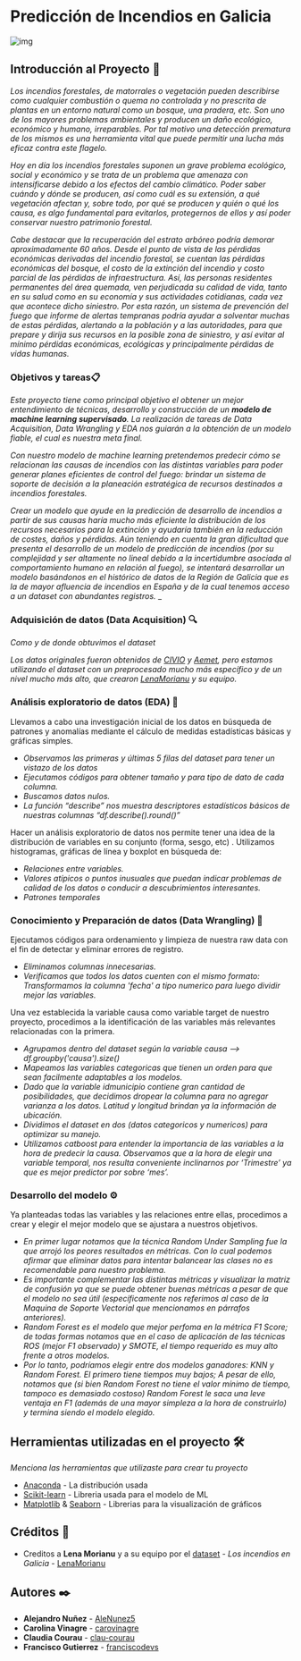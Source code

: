# Predicción de Incendios en Galicia
![img](data/Spain_Galicia.png)

## Introducción al Proyecto 🚀
_Los incendios forestales, de matorrales o vegetación pueden describirse como cualquier combustión o quema no controlada y no prescrita de plantas en un entorno natural como un bosque, una pradera, etc. Son uno de los mayores problemas ambientales y producen un daño ecológico, económico y humano, irreparables. Por tal motivo una detección prematura de los mismos es una herramienta vital que puede permitir una lucha más eficaz contra este flagelo._

_Hoy en día los incendios forestales suponen un grave problema ecológico, social y económico y se trata de un problema que amenaza con intensificarse debido a los efectos del cambio climático. Poder saber cuándo y dónde se producen, así como cuál es su extensión, a qué vegetación afectan y, sobre todo, por qué se producen y quién o qué los causa, es algo fundamental para evitarlos, protegernos de ellos y así poder conservar nuestro patrimonio forestal._

_Cabe destacar que la recuperación del estrato arbóreo podría demorar aproximadamente 60 años. Desde el punto de vista de las pérdidas económicas derivadas del incendio forestal, se cuentan las pérdidas económicas del bosque, el costo de la extinción del incendio y costo parcial de las pérdidas de infraestructura. Así, las personas residentes permanentes del área quemada, ven perjudicada su calidad de vida, tanto en su salud como en su economía y sus actividades cotidianas, cada vez que acontece dicho siniestro. Por esta razón, un sistema de prevención del fuego que informe de alertas tempranas podría ayudar a solventar muchas de estas pérdidas, alertando a la población y a las autoridades, para que prepare y dirija sus recursos en la posible zona de siniestro, y así evitar al mínimo pérdidas económicas, ecológicas y principalmente pérdidas de vidas humanas._


### Objetivos y tareas📋

_Este proyecto tiene como principal objetivo el obtener un mejor entendimiento de técnicas, desarrollo y construcción de un **modelo de machine learning supervisado**. La realización de tareas de Data Acquisition, Data Wrangling y EDA nos guiarán a la obtención de un modelo fiable, el cual es nuestra meta final._

_Con nuestro modelo de machine learning pretendemos predecir cómo se relacionan las causas de incendios con las distintas variables para poder generar planes eficientes de control del fuego: brindar un sistema de soporte de decisión a la planeación estratégica de recursos destinados a incendios forestales._

_Crear un modelo que ayude en la predicción de desarrollo de incendios a partir de sus causas haría mucho más eficiente la distribución de los recursos necesarios para la extinción y ayudaría también en la reducción de costes, daños y pérdidas. Aún teniendo en cuenta la gran dificultad que presenta el desarrollo de un modelo de predicción de incendios (por su complejidad y ser altamente no lineal debido a la incertidumbre asociada al comportamiento humano en relación al fuego), se intentará desarrollar un modelo basándonos en el histórico de datos de la Región de Galicia que es la de mayor afluencia de incendios en España y de la cual tenemos acceso a un dataset con abundantes registros._
_


### Adquisición de datos (Data Acquisition) :mag:

_Como y de donde obtuvimos el dataset_

_Los datos originales fueron obtenidos de [CIVIO](https://datos.civio.es/dataset/todos-los-incendios-forestales/) y [Aemet](https://opendata.aemet.es/centrodedescargas/productosAEMET), pero estamos utilizando el dataset con un preprocesado mucho más específico y de un nivel mucho más alto, que crearon [LenaMorianu](https://github.com/LenaMorianu) y su equipo._

### Análisis exploratorio de datos (EDA) 🔬
Llevamos a cabo una investigación inicial de los datos en búsqueda de patrones y anomalías mediante el cálculo de medidas estadísticas básicas y gráficas simples.

* _Observamos las primeras y últimas 5 filas del dataset para tener un vistazo de los datos_
* _Ejecutamos códigos para obtener tamaño y para tipo de dato de cada columna._
* _Buscamos datos nulos._
* _La función “describe” nos muestra descriptores estadísticos básicos de nuestras columnas “df.describe().round()”_

Hacer un análisis exploratorio de datos nos permite tener una idea de la distribución de variables en su conjunto (forma, sesgo, etc) . Utilizamos histogramas, gráficas de línea y boxplot en búsqueda de:

* _Relaciones 	entre variables._
* _Valores 	atípicos o puntos inusuales que puedan indicar problemas de calidad de los datos o conducir a descubrimientos interesantes._
* _Patrones 	temporales_

### Conocimiento y Preparación de datos (Data Wrangling) 🔧
Ejecutamos códigos para ordenamiento y limpieza de nuestra raw data con el fin de detectar y eliminar errores de registro.

* _Eliminamos columnas innecesarias._
* _Verificamos que todos los datos cuenten con el mismo formato: 	Transformamos la columna 'fecha' a tipo numerico para luego dividir mejor las variables._

Una vez establecida la variable causa como variable target de nuestro proyecto, procedimos a la identificación de las variables más relevantes relacionadas con la primera.

* _Agrupamos dentro del dataset según la variable causa –> df.groupby('causa').size()_
* _Mapeamos las variables categoricas que tienen un orden para que sean facilmente adaptables a los modelos._
* _Dado que la variable idmunicipio contiene gran cantidad de 	posibilidades, que decidimos dropear la columna para no agregar varianza a los datos. Latitud y longitud brindan ya la información de ubicación._
* _Dividimos el dataset en dos (datos categoricos y numericos) para optimizar su manejo._
* _Utilizamos catboost para entender la importancia de las variables a la hora de predecir 	la causa. Observamos que a la hora de elegir una variable temporal, nos resulta 	conveniente inclinarnos por ‘Trimestre’ ya que es mejor predictor por sobre ‘mes’._

### Desarrollo del modelo ⚙️

Ya planteadas todas las variables y las relaciones entre ellas, procedimos a crear y elegir el mejor modelo que se ajustara a nuestros objetivos.

* _En primer lugar notamos que la técnica Random Under Sampling fue la que arrojó los peores resultados en métricas. Con lo cual podemos afirmar que eliminar datos para intentar balancear las clases no es recomendable para nuestro problema._
* _Es importante complementar las distintas métricas y visualizar la matriz de confusión ya que se puede obtener buenas métricas a pesar de que el modelo no sea útil (específicamente nos referimos al caso de la Maquina de Soporte Vectorial que mencionamos en párrafos anteriores)._
* _Random Forest es el modelo que mejor perfoma en la métrica F1 Score; de todas formas notamos que en el caso de aplicación de las técnicas ROS (mejor F1 observado) y SMOTE, el tiempo requerido es muy alto frente a otros modelos._
* _Por lo tanto, podríamos elegir entre dos modelos ganadores: KNN y Random Forest. El primero tiene tiempos muy bajos; A pesar de ello, notamos que (si bien Random Forest no tiene el valor mínimo de tiempo, tampoco es demasiado costoso) Random Forest le saca una leve ventaja en F1 (además de una mayor simpleza a la hora de construirlo) y termina siendo el modelo elegido._

## Herramientas utilizadas en el proyecto 🛠️

_Menciona las herramientas que utilizaste para crear tu proyecto_

* [Anaconda](https://www.anaconda.com/) - La distribución usada
* [Scikit-learn](https://scikit-learn.org/) - Libreria usada para el modelo de ML
* [Matplotlib](https://matplotlib.org/) & [Seaborn](https://seaborn.pydata.org/) - Librerias para la visualización de gráficos

## Créditos :handshake:

* Creditos a **Lena Morianu** y a su equipo por el [dataset](https://github.com/LenaMorianu/Los-incendios-en-Galicia) - *Los incendios en Galicia* - [LenaMorianu](https://github.com/LenaMorianu)

## Autores ✒️

* **Alejandro Nuñez** - [AleNunez5](https://github.com/AleNunez5)
* **Carolina Vinagre** - [carovinagre](https://github.com/carovinagre)
* **Claudia Courau** - [clau-courau](https://github.com/clau-courau)
* **Francisco Gutierrez** - [franciscodevs](https://github.com/franciscodevs)

